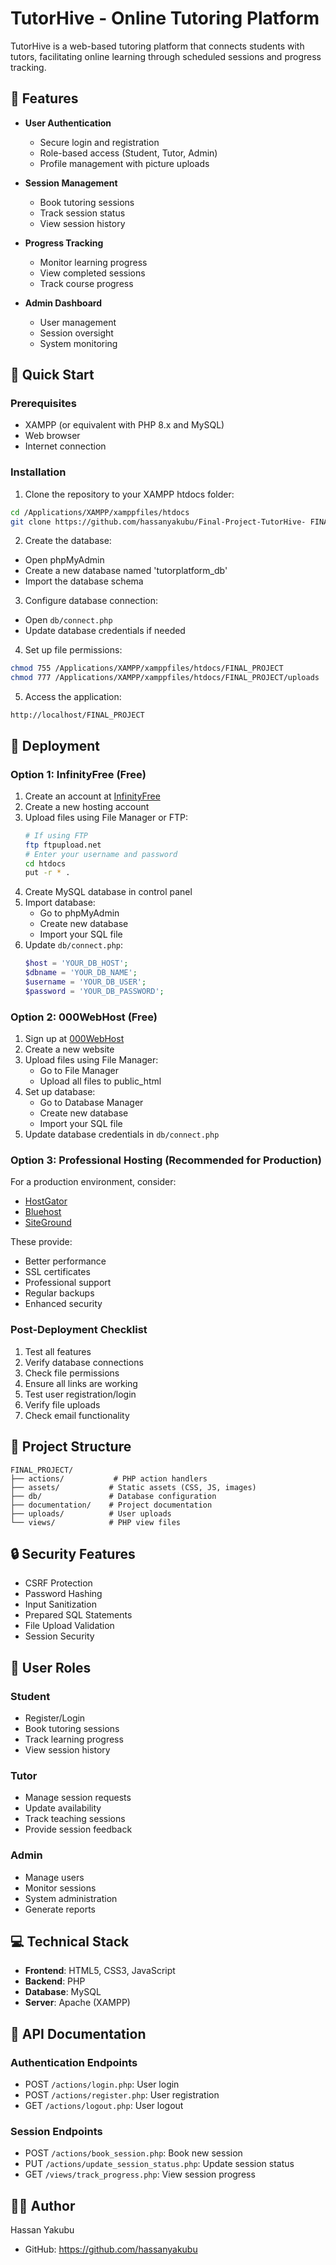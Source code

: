 # TutorHive - Online Tutoring Platform

TutorHive is a web-based tutoring platform that connects students with tutors, facilitating online learning through scheduled sessions and progress tracking.

## 🌟 Features

- **User Authentication**
  - Secure login and registration
  - Role-based access (Student, Tutor, Admin)
  - Profile management with picture uploads

- **Session Management**
  - Book tutoring sessions
  - Track session status
  - View session history

- **Progress Tracking**
  - Monitor learning progress
  - View completed sessions
  - Track course progress

- **Admin Dashboard**
  - User management
  - Session oversight
  - System monitoring

## 🚀 Quick Start

### Prerequisites
- XAMPP (or equivalent with PHP 8.x and MySQL)
- Web browser
- Internet connection

### Installation

1. Clone the repository to your XAMPP htdocs folder:
```bash
cd /Applications/XAMPP/xamppfiles/htdocs
git clone https://github.com/hassanyakubu/Final-Project-TutorHive- FINAL_PROJECT
```

2. Create the database:
- Open phpMyAdmin
- Create a new database named 'tutorplatform_db'
- Import the database schema 

3. Configure database connection:
- Open `db/connect.php`
- Update database credentials if needed

4. Set up file permissions:
```bash
chmod 755 /Applications/XAMPP/xamppfiles/htdocs/FINAL_PROJECT
chmod 777 /Applications/XAMPP/xamppfiles/htdocs/FINAL_PROJECT/uploads
```

5. Access the application:
```
http://localhost/FINAL_PROJECT
```

## 🚀 Deployment

### Option 1: InfinityFree (Free)
1. Create an account at [InfinityFree](https://infinityfree.net)
2. Create a new hosting account
3. Upload files using File Manager or FTP:
   ```bash
   # If using FTP
   ftp ftpupload.net
   # Enter your username and password
   cd htdocs
   put -r * .
   ```
4. Create MySQL database in control panel
5. Import database:
   - Go to phpMyAdmin
   - Create new database
   - Import your SQL file
6. Update `db/connect.php`:
   ```php
   $host = 'YOUR_DB_HOST';
   $dbname = 'YOUR_DB_NAME';
   $username = 'YOUR_DB_USER';
   $password = 'YOUR_DB_PASSWORD';
   ```

### Option 2: 000WebHost (Free)
1. Sign up at [000WebHost](https://www.000webhost.com)
2. Create a new website
3. Upload files using File Manager:
   - Go to File Manager
   - Upload all files to public_html
4. Set up database:
   - Go to Database Manager
   - Create new database
   - Import your SQL file
5. Update database credentials in `db/connect.php`

### Option 3: Professional Hosting (Recommended for Production)
For a production environment, consider:
- [HostGator](https://www.hostgator.com)
- [Bluehost](https://www.bluehost.com)
- [SiteGround](https://www.siteground.com)

These provide:
- Better performance
- SSL certificates
- Professional support
- Regular backups
- Enhanced security

### Post-Deployment Checklist
1. Test all features
2. Verify database connections
3. Check file permissions
4. Ensure all links are working
5. Test user registration/login
6. Verify file uploads
7. Check email functionality

## 📁 Project Structure

```
FINAL_PROJECT/
├── actions/           # PHP action handlers
├── assets/           # Static assets (CSS, JS, images)
├── db/               # Database configuration
├── documentation/    # Project documentation
├── uploads/          # User uploads
└── views/            # PHP view files
```

## 🔒 Security Features

- CSRF Protection
- Password Hashing
- Input Sanitization
- Prepared SQL Statements
- File Upload Validation
- Session Security

## 👥 User Roles

### Student
- Register/Login
- Book tutoring sessions
- Track learning progress
- View session history

### Tutor
- Manage session requests
- Update availability
- Track teaching sessions
- Provide session feedback

### Admin
- Manage users
- Monitor sessions
- System administration
- Generate reports

## 💻 Technical Stack

- **Frontend**: HTML5, CSS3, JavaScript
- **Backend**: PHP 
- **Database**: MySQL
- **Server**: Apache (XAMPP)

## 📝 API Documentation

### Authentication Endpoints
- POST `/actions/login.php`: User login
- POST `/actions/register.php`: User registration
- GET `/actions/logout.php`: User logout

### Session Endpoints
- POST `/actions/book_session.php`: Book new session
- PUT `/actions/update_session_status.php`: Update session status
- GET `/views/track_progress.php`: View session progress


## 👨‍💻 Author

Hassan Yakubu
- GitHub: https://github.com/hassanyakubu
